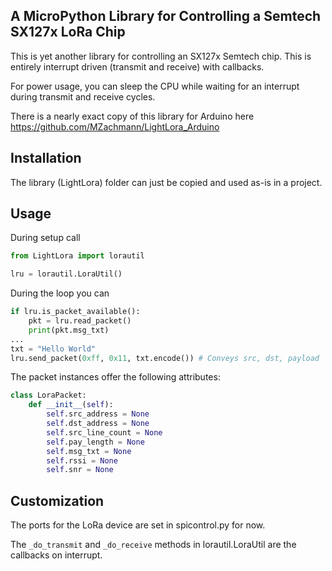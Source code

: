 A MicroPython Library for Controlling a Semtech SX127x LoRa Chip
---
This is yet another library for controlling an SX127x Semtech chip. This is entirely interrupt driven (transmit and receive) with callbacks.

For power usage, you can sleep the CPU while waiting for an interrupt during transmit and receive cycles.

There is a nearly exact copy of this library for Arduino here https://github.com/MZachmann/LightLora_Arduino

Installation
--
The library (LightLora) folder can just be copied and used as-is in a project.

Usage
--
During setup call 
```python
from LightLora import lorautil

lru = lorautil.LoraUtil()
```
During the loop you can
```python
if lru.is_packet_available():
	pkt = lru.read_packet()
	print(pkt.msg_txt)
...
txt = "Hello World"
lru.send_packet(0xff, 0x11, txt.encode()) # Conveys src, dst, payload
```

The packet instances offer the following attributes:
```python
class LoraPacket:
	def __init__(self):
		self.src_address = None
		self.dst_address = None
		self.src_line_count = None
		self.pay_length = None
		self.msg_txt = None
		self.rssi = None
		self.snr = None
```

Customization
---
The ports for the LoRa device are set in spicontrol.py for now.

The `_do_transmit` and `_do_receive` methods in lorautil.LoraUtil are the callbacks on interrupt.

